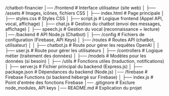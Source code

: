 /chatbot-financier
│── /frontend       # Interface utilisateur (site web)
│   ├── /assets     # Images, icônes, fichiers CSS
│   ├── index.html  # Page principale
│   ├── styles.css  # Styles CSS
│   ├── script.js   # Logique frontend (Appel API, vocal, affichage)
│   ├── chat.js     # Gestion du chatbot (envoi des messages, affichage)
│   ├── speech.js   # Gestion du vocal (reconnaissance + lecture)
│── /backend        # API Node.js (Chatbot)
│   ├── /config     # Fichiers de configuration (Firebase, API Keys)
│   ├── /routes     # Routes API (chatbot, utilisateur)
│   │   ├── chatbot.js  # Route pour gérer les requêtes OpenAI
│   │   ├── user.js     # Route pour gérer les utilisateurs
│   ├── /controllers   # Logique métier (traitement des données)
│   ├── /models        # Modèles pour les données (si besoin)
│   ├── /utils         # Fonctions utiles (traduction, notifications)
│   ├── server.js  # Fichier principal du backend (Express.js)
│   ├── package.json  # Dépendances du backend (Node.js)
│── /firebase        # Firebase Functions (si backend hébergé sur Firebase)
│   ├── index.js     # Point d'entrée des fonctions Firebase
│── .gitignore       # Exclure node_modules, API keys
│── README.md        # Explication du projet
